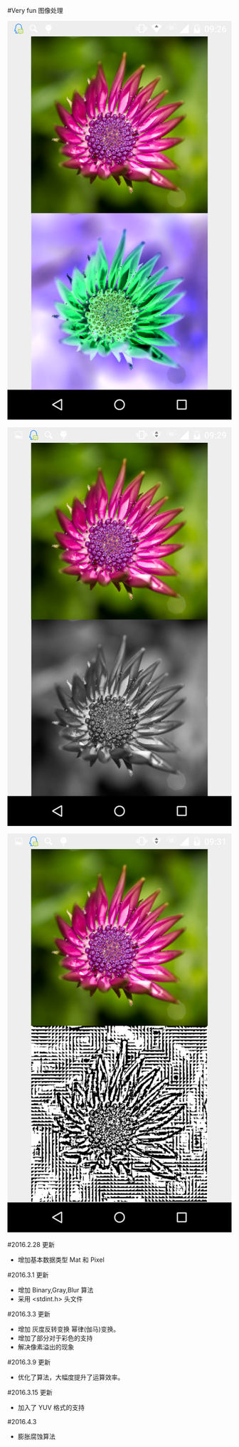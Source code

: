 #Very fun 图像处理

![image](https://github.com/redknotmiaoyuqiao/SimpleCamera/blob/master/img/Screenshot_2016-04-14-09-26-38.png?raw=true)

![image](https://github.com/redknotmiaoyuqiao/SimpleCamera/blob/master/img/Screenshot_2016-04-14-09-29-30.png?raw=true)

![image](https://raw.githubusercontent.com/redknotmiaoyuqiao/SimpleCamera/master/img/Screenshot_2016-04-14-09-31-26.png)


#2016.2.28 更新
- 增加基本数据类型 Mat 和 Pixel

#2016.3.1 更新
- 增加 Binary,Gray,Blur 算法
- 采用 <stdint.h> 头文件

#2016.3.3 更新
- 增加 灰度反转变换 幂律(伽马)变换。
- 增加了部分对于彩色的支持
- 解决像素溢出的现象

#2016.3.9 更新
- 优化了算法，大幅度提升了运算效率。

#2016.3.15 更新
- 加入了 YUV 格式的支持

#2016.4.3
- 膨胀腐蚀算法
